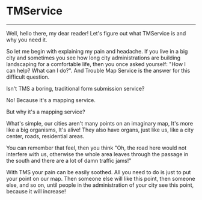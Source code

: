 # TMService
______
Well, hello there, my dear reader! 
Let's figure out what TMService is 
and why you need it.

So let me begin with explaining my pain and headache. 
If you live in a big city and sometimes 
you see how long city ​​administrations 
are building landscaping for a comfortable 
life, then you once asked yourself: "How I can help? 
What can I do?". And Trouble Map Service is the 
answer for this difficult question.

Isn't TMS a boring, traditional form submission service? 

No! Because it's a mapping service.

But why it's a mapping service?

What's simple, our cities aren't many 
points on an imaginary map, It's more like 
a big organisms, It's alive! They also have organs, 
just like us, like a city center, roads, residential 
areas.

You can remember that feel, then you think "Oh, the road here would 
not interfere with us, otherwise the whole area leaves 
through the passage in the south and there are a lot of 
damn traffic jams!"

With TMS your pain can be easily soothed. All you need 
to do is just to put your point on our map. Then someone 
else will like this point, then someone else, and so on, 
until people in the administration of your city see this 
point, because it will increase!
